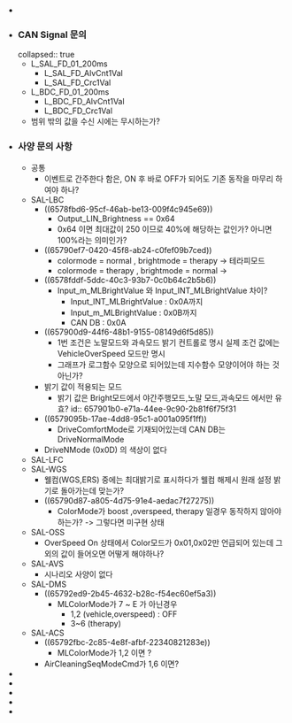 - ![기능요구사양서(V.004)](C:\Project\KU_PE\doc\spec\SAL_Master_v_0_04.pdf)
- ### CAN Signal 문의
  collapsed:: true
	- L_SAL_FD_01_200ms
		- L_SAL_FD_AlvCnt1Val
		- L_SAL_FD_Crc1Val
	- L_BDC_FD_01_200ms
		- L_BDC_FD_AlvCnt1Val
		- L_BDC_FD_Crc1Val
	- 범위 밖의 값을 수신 시에는 무시하는가?
- ### 사양 문의 사항
	- 공통
		- 이벤트로 간주한다 함은, ON 후 바로 OFF가 되어도 기존 동작을 마무리 하여야 하나?
	- SAL-LBC
		- ((6578fbd6-95cf-46ab-be13-009f4c945e69))
			- Output_LIN_Brightness == 0x64
			- 0x64 이면 최대값이 250 이므로 40%에 해당하는 값인가? 아니면 100%라는 의미인가?
		- ((65790ef7-0420-45f8-ab24-c0fef09b7ced))
			- colormode = normal , brightmode = therapy -> 테라피모드
			- colormode = therapy , brightmode = normal ->
		- ((6578fddf-5ddc-40c3-93b7-0c0b64c2b5b6))
			- Input_m_MLBrightValue 와 Input_INT_MLBrightValue 차이?
				- Input_INT_MLBrightValue : 0x0A까지
				- Input_m_MLBrightValue : 0x0B까지
				- CAN DB : 0x0A
		- ((657900d9-44f6-48b1-9155-08149d6f5d85))
			- 1번 조건은 노말모드와 과속모드 밝기 컨트롤로 명시
			  실제 조건 값에는 VehicleOverSpeed 모드만 명시
			- 그래프가 로그함수 모양으로 되어있는데 지수함수 모양이어야 하는 것 아닌가?
		- 밝기 값이 적용되는 모드
			- 밝기 값은 Bright모드에서 야간주행모드,노말 모드,과속모드 에서만 유효?
			  id:: 657901b0-e71a-44ee-9c90-2b81f6f75f31
		- ((6579095b-17ae-4dd8-95c1-a001a095f1ff))
			- DriveComfortMode로 기재되어있는데 CAN DB는 DriveNormalMode
		- DriveNMode (0x0D) 의 색상이 없다
	- SAL-LFC
	- SAL-WGS
		- 웰컴(WGS,ERS) 중에는 최대밝기로 표시하다가 웰컴 해제시 원래 설정 밝기로 돌아가는데 맞는가?
		- ((65790d87-a805-4d75-91e4-aedac7f27275))
			- ColorMode가 boost ,overspeed, therapy 일경우 동작하지 않아야하는가? -> 그렇다면 미구현 상태
	- SAL-OSS
		- OverSpeed On 상태에서 Color모드가 0x01,0x02만 언급되어 있는데 그 외의 값이 들어오면 어떻게 해야하나?
	- SAL-AVS
		- 시나리오 사양이 없다
	- SAL-DMS
		- ((65792ed9-2b45-4632-b28c-f54ec60ef5a3))
			- MLColorMode가 7 ~ E 가 아닌경우
				- 1,2 (vehicle,overspeed) : OFF
				- 3~6 (therapy)
	- SAL-ACS
		- ((65792fbc-2c85-4e8f-afbf-22340821283e))
			- MLColorMode가 1,2 이면 ?
		- AirCleaningSeqModeCmd가  1,6 이면?
-
-
-
-
-